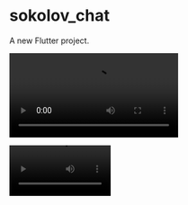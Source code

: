 # sokolov_chat

A new Flutter project.

![Video alt](https://github.com/SokolovAndr/sokolov_chat/blob/main/demonstration.webm)

<video src='https://github.com/SokolovAndr/sokolov_chat/blob/main/demonstration.webm' width=180/>


![Video alt](https://github.com/user-attachments/assets/0ce7141d-38f9-4524-bb98-5bd9924289d1)

